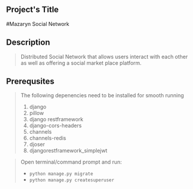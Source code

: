 ## Project's Title

#Mazaryn Social Network

## Description

> Distributed Social Network that allows users interact with each other as well as offering a social market place platform.

## Prerequsites

> The following depenencies need to be installed for smooth running
>
> 1. django
> 2. pillow
> 3. django restframework
> 4. django-cors-headers
> 5. channels
> 6. channels-redis
> 7. djoser
> 8. djangorestframework_simplejwt

> Open terminal/command prompt and run:
>
> - `python manage.py migrate`
> - `python manage.py createsuperuser`
